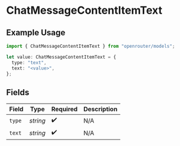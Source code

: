 # ChatMessageContentItemText

## Example Usage

```typescript
import { ChatMessageContentItemText } from "openrouter/models";

let value: ChatMessageContentItemText = {
  type: "text",
  text: "<value>",
};
```

## Fields

| Field              | Type               | Required           | Description        |
| ------------------ | ------------------ | ------------------ | ------------------ |
| `type`             | *string*           | :heavy_check_mark: | N/A                |
| `text`             | *string*           | :heavy_check_mark: | N/A                |